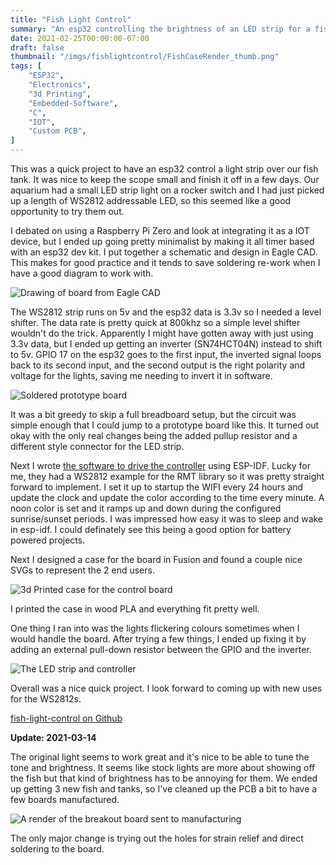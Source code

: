 ```yaml
---
title: "Fish Light Control"
summary: "An esp32 controlling the brightness of an LED strip for a fish tank."
date: 2021-02-25T00:00:00-07:00
draft: false
thumbnail: "/imgs/fishlightcontrol/FishCaseRender_thumb.png"
tags: [
    "ESP32",
    "Electronics",
    "3d Printing",
    "Embedded-Software",
    "C",
    "IOT",
    "Custom PCB",
]
---
```


This was a quick project to have an esp32 control a light strip over our fish tank.  It was nice to keep the scope small and finish it off in a few days.  Our aquarium had a small LED strip light on a rocker switch and I had just picked up a length of WS2812 addressable LED, so this seemed like a good opportunity to try them out.

I debated on using a Raspberry Pi Zero and look at integrating it as a IOT device, but I ended up going pretty minimalist by making it all timer based with an esp32 dev kit.  I put together a schematic and design in Eagle CAD.  This makes for good practice and it tends to save soldering re-work when I have a good diagram to work with.

![Drawing of board from Eagle CAD](/imgs/fishlightcontrol/FishControlBoard.png)

The WS2812 strip runs on 5v and the esp32 data is 3.3v so I needed a level shifter.  The data rate is pretty quick at 800khz so a simple level shifter wouldn't do the trick.  Apparently I might have gotten away with just using 3.3v data, but I ended up getting an inverter (SN74HCT04N) instead to shift to 5v.  GPIO 17 on the esp32 goes to the first input, the inverted signal loops back to its second input, and the second output is the right polarity and voltage for the lights, saving me needing to invert it in software.

![Soldered prototype board](/imgs/fishlightcontrol/FishControlBoardSoldered.png)

It was a bit greedy to skip a full breadboard setup, but the circuit was simple enough that I could jump to a prototype board like this.  It turned out okay with the only real changes being the added pullup resistor and a different style connector for the LED strip.

Next I wrote [the software to drive the controller](https://github.com/ataboo/fish-light-control) using ESP-IDF.  Lucky for me, they had a WS2812 example for the RMT library so it was pretty straight forward to implement.  I set it up to startup the WIFI every 24 hours and update the clock and update the color according to the time every minute.  A noon color is set and it ramps up and down during the configured sunrise/sunset periods.  I was impressed how easy it was to sleep and wake in esp-idf.  I could definately see this being a good option for battery powered projects.

Next I designed a case for the board in Fusion and found a couple nice SVGs to represent the 2 end users.

![3d Printed case for the control board](/imgs/fishlightcontrol/FishControlCasePrinted.png)

I printed the case in wood PLA and everything fit pretty well.

One thing I ran into was the lights flickering colours sometimes when I would handle the board.  After trying a few things, I ended up fixing it by adding an external pull-down resistor between the GPIO and the inverter.

![The LED strip and controller](/imgs/fishlightcontrol/FishControlLightAndController.png)

Overall was a nice quick project.  I look forward to coming up with new uses for the WS2812s.

[fish-light-control on Github](https://github.com/ataboo/fish-light-control)

**Update: 2021-03-14**

The original light seems to work great and it's nice to be able to tune the tone and brightness.  It seems like stock lights are more about showing off the fish but that kind of brightness has to be annoying for them.  We ended up getting 3 new fish and tanks, so I've cleaned up the PCB a bit to have a few boards manufactured.

![A render of the breakout board sent to manufacturing](/imgs/fishlightcontrol/FishLightBoard_v1.0_render.png)

The only major change is trying out the holes for strain relief and direct soldering to the board.
